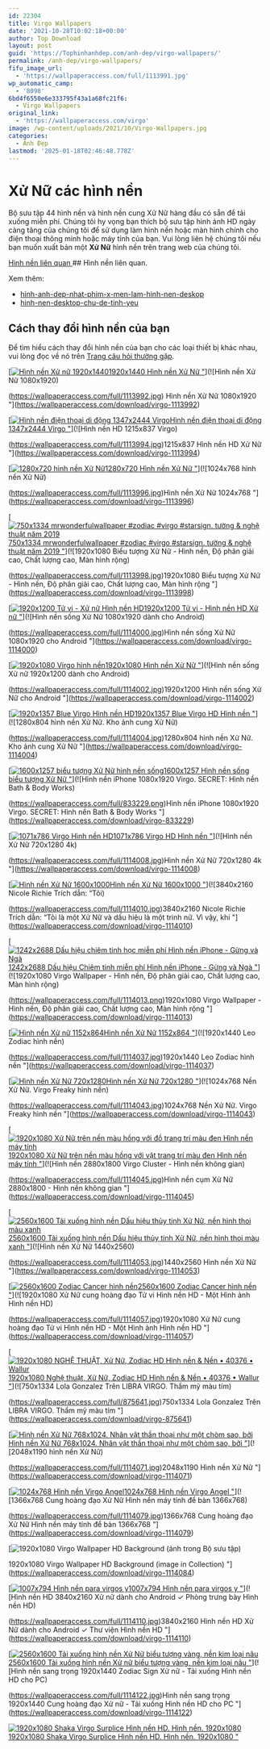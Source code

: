 ```yaml
---
id: 22304
title: Virgo Wallpapers
date: '2021-10-28T10:02:18+00:00'
author: Top Download
layout: post
guid: 'https://Tophinhanhdep.com/anh-dep/virgo-wallpapers/'
permalink: /anh-dep/virgo-wallpapers/
fifu_image_url:
  - 'https://wallpaperaccess.com/full/1113991.jpg'
wp_automatic_camp:
  - '8098'
6bd4f6550e6e333795f43a1a68fc21f6:
  - Virgo Wallpapers
original_link:
  - 'https://wallpaperaccess.com/virgo'
image: /wp-content/uploads/2021/10/Virgo-Wallpapers.jpg
categories:
  - Ảnh Đẹp
lastmod: '2025-01-18T02:46:48.778Z'
---
```

# Xử Nữ các hình nền

Bộ sưu tập 44 hình nền và hình nền cung Xử Nữ hàng đầu có sẵn để tải xuống miễn phí. Chúng tôi hy vọng bạn thích bộ sưu tập hình ảnh HD ngày càng tăng của chúng tôi để sử dụng làm hình nền hoặc màn hình chính cho điện thoại thông minh hoặc máy tính của bạn. Vui lòng liên hệ chúng tôi nếu bạn muốn xuất bản một **Xử Nữ** hình nền trên trang web của chúng tôi.

[Hình nền liên quan ](#related) ## Hình nền liên quan.

   
 Xem thêm:

   
- [hinh-anh-dep-nhat-phim-x-men-lam-hinh-nen-deskop](https://tophinhanhdep.com/anh-dep/hinh-anh-dep-nhat-phim-x-men-lam-hinh-nen-deskop/)
- [hinh-nen-desktop-chu-de-tinh-yeu](https://tophinhanhdep.com/anh-tinh-yeu/hinh-nen-desktop-chu-de-tinh-yeu/)

## Cách thay đổi hình nền của bạn

Để tìm hiểu cách thay đổi hình nền của bạn cho các loại thiết bị khác nhau, vui lòng đọc về nó trên [Trang câu hỏi thường gặp](https://tophinhanhdep.com/faq/).

  
[[![Hình nền Xử nữ 1920x1440](https://wallpaperaccess.com/full/1113991.jpg)1920x1440 Hình nền Xử Nữ "](https://wallpaperaccess.com/download/virgo-1113991)](![Hình nền Xử Nữ 1080x1920)

(https://wallpaperaccess.com/full/1113992.jpg) Hình nền Xử Nữ 1080x1920 "](https://wallpaperaccess.com/download/virgo-1113992)

[[![Hình nền điện thoại di động 1347x2444 Virgo](https://wallpaperaccess.com/full/1113993.jpg)Hình nền điện thoại di động 1347x2444 Virgo "](https://wallpaperaccess.com/download/virgo-1113993)](![Hình nền HD 1215x837 Virgo)

(https://wallpaperaccess.com/full/1113994.jpg)1215x837 Hình nền HD Xử Nữ "](https://wallpaperaccess.com/download/virgo-1113994)

[[![1280x720 hình nền Xử Nữ](https://wallpaperaccess.com/full/1113995.jpg)1280x720 Hình nền Xử Nữ "](https://wallpaperaccess.com/download/virgo-1113995)](![1024x768 hình nền Xử Nữ)

(https://wallpaperaccess.com/full/1113996.jpg)Hình nền Xử Nữ 1024x768 "](https://wallpaperaccess.com/download/virgo-1113996)

[[![750x1334 mrwonderfulwallpaper #zodiac #virgo #starsign.  tường & nghệ thuật năm 2019](https://wallpaperaccess.com/full/1113997.jpg)750x1334 mrwonderfulwallpaper #zodiac #virgo #starsign. tường &amp; nghệ thuật năm 2019 "](https://wallpaperaccess.com/download/virgo-1113997)](![1920x1080 Biểu tượng Xử Nữ - Hình nền, Độ phân giải cao, Chất lượng cao, Màn hình rộng)

(https://wallpaperaccess.com/full/1113998.jpg)1920x1080 Biểu tượng Xử Nữ - Hình nền, Độ phân giải cao, Chất lượng cao, Màn hình rộng "](https://wallpaperaccess.com/download/virgo-1113998)

[[![1920x1200 Tử vi - Xử nữ Hình nền HD](https://wallpaperaccess.com/full/1113999.jpg)1920x1200 Tử vi - Hình nền HD Xử nữ "](https://wallpaperaccess.com/download/virgo-1113999)](![Hình nền sống Xử Nữ 1080x1920 dành cho Android)

(https://wallpaperaccess.com/full/1114000.jpg)Hình nền sống Xử Nữ 1080x1920 cho Android "](https://wallpaperaccess.com/download/virgo-1114000)

[[![1920x1080 Virgo hình nền](https://wallpaperaccess.com/full/1114001.jpg)1920x1080 Hình nền Xử Nữ "](https://wallpaperaccess.com/download/virgo-1114001)](![Hình nền sống Xử nữ 1920x1200 dành cho Android)

(https://wallpaperaccess.com/full/1114002.jpg)1920x1200 Hình nền sống Xử Nữ cho Android "](https://wallpaperaccess.com/download/virgo-1114002)

[[![1920x1357 Blue Virgo Hình nền HD](https://wallpaperaccess.com/full/1114003.jpg)1920x1357 Blue Virgo HD Hình nền "](https://wallpaperaccess.com/download/virgo-1114003)](![1280x804 hình nền Xử Nữ.  Kho ảnh cung Xử Nữ)

(https://wallpaperaccess.com/full/1114004.jpg)1280x804 hình nền Xử Nữ. Kho ảnh cung Xử Nữ "](https://wallpaperaccess.com/download/virgo-1114004)

[[![1600x1257 biểu tượng Xử Nữ hình nền sống](https://wallpaperaccess.com/full/1114005.jpg)1600x1257 Hình nền sống biểu tượng Xử Nữ "](https://wallpaperaccess.com/download/virgo-1114005)](![Hình nền iPhone 1080x1920 Virgo.  SECRET: Hình nền Bath & Body Works)

(https://wallpaperaccess.com/full/833229.png)Hình nền iPhone 1080x1920 Virgo. SECRET: Hình nền Bath &amp; Body Works "](https://wallpaperaccess.com/download/virgo-833229)

[[![1071x786 Virgo Hình nền HD](https://wallpaperaccess.com/full/1114007.jpg)1071x786 Virgo HD Hình nền "](https://wallpaperaccess.com/download/virgo-1114007)](![Hình nền Xử Nữ 720x1280 4k)

(https://wallpaperaccess.com/full/1114008.jpg)Hình nền Xử Nữ 720x1280 4k "](https://wallpaperaccess.com/download/virgo-1114008)

[[![Hình nền Xử Nữ 1600x1000](https://wallpaperaccess.com/full/1114009.jpg)Hình nền Xử Nữ 1600x1000 "](https://wallpaperaccess.com/download/virgo-1114009)](![3840x2160 Nicole Richie Trích dẫn: “Tôi)

(https://wallpaperaccess.com/full/1114010.jpg)3840x2160 Nicole Richie Trích dẫn: “Tôi là một Xử Nữ và dấu hiệu là một trinh nữ. Vì vậy, khi "](https://wallpaperaccess.com/download/virgo-1114010)

[[![1242x2688 Dấu hiệu chiêm tinh học miễn phí Hình nền iPhone - Gừng và Ngà](https://wallpaperaccess.com/full/1114012.jpg)1242x2688 Dấu hiệu Chiêm tinh miễn phí Hình nền iPhone - Gừng và Ngà "](https://wallpaperaccess.com/download/virgo-1114012)](![1920x1080 Virgo Wallpaper - Hình nền, Độ phân giải cao, Chất lượng cao, Màn hình rộng)

(https://wallpaperaccess.com/full/1114013.png)1920x1080 Virgo Wallpaper - Hình nền, Độ phân giải cao, Chất lượng cao, Màn hình rộng "](https://wallpaperaccess.com/download/virgo-1114013)

[[![Hình nền Xử nữ 1152x864](https://wallpaperaccess.com/full/1114036.jpg)Hình nền Xử Nữ 1152x864 "](https://wallpaperaccess.com/download/virgo-1114036)](![1920x1440 Leo Zodiac hình nền)

(https://wallpaperaccess.com/full/1114037.jpg)1920x1440 Leo Zodiac hình nền "](https://wallpaperaccess.com/download/virgo-1114037)

[[![Hình nền Xử Nữ 720x1280](https://wallpaperaccess.com/full/1114040.jpg)Hình nền Xử Nữ 720x1280 "](https://wallpaperaccess.com/download/virgo-1114040)](![1024x768 Nền Xử Nữ.  Virgo Freaky hình nền)

(https://wallpaperaccess.com/full/1114043.jpg)1024x768 Nền Xử Nữ. Virgo Freaky hình nền "](https://wallpaperaccess.com/download/virgo-1114043)

[[![1920x1080 Xử Nữ trên nền màu hồng với đồ trang trí màu đen Hình nền máy tính](https://wallpaperaccess.com/full/1114044.jpg)1920x1080 Xử Nữ trên nền màu hồng với vật trang trí màu đen Hình nền máy tính "](https://wallpaperaccess.com/download/virgo-1114044)](![Hình nền 2880x1800 Virgo Cluster - Hình nền không gian)

(https://wallpaperaccess.com/full/1114045.jpg)Hình nền cụm Xử Nữ 2880x1800 - Hình nền không gian "](https://wallpaperaccess.com/download/virgo-1114045)

[[![2560x1600 Tải xuống hình nền Dấu hiệu thủy tinh Xử Nữ, nền hình thoi màu xanh](https://wallpaperaccess.com/full/1114047.jpg)2560x1600 Tải xuống hình nền Dấu hiệu thủy tinh Xử Nữ, nền hình thoi màu xanh "](https://wallpaperaccess.com/download/virgo-1114047)](![Hình nền Xử Nữ 1440x2560)

(https://wallpaperaccess.com/full/1114053.jpg)1440x2560 Hình nền Xử Nữ "](https://wallpaperaccess.com/download/virgo-1114053)

[[![2560x1600 Zodiac Cancer hình nền](https://wallpaperaccess.com/full/976427.jpg)2560x1600 Zodiac Cancer hình nền "](https://wallpaperaccess.com/download/virgo-976427)](![1920x1080 Xử Nữ cung hoàng đạo Tử vi Hình nền HD - Một Hình ảnh Hình nền HD)

(https://wallpaperaccess.com/full/1114057.jpg)1920x1080 Xử Nữ cung hoàng đạo Tử vi Hình nền HD - Một Hình ảnh Hình nền HD "](https://wallpaperaccess.com/download/virgo-1114057)

[[![1920x1080 NGHỆ THUẬT, Xử Nữ, Zodiac HD Hình nền & Nền • 40376 • Wallur](https://wallpaperaccess.com/full/1114060.jpg)1920x1080 Nghệ thuật, Xử Nữ, Zodiac HD Hình nền &amp; Nền • 40376 • Wallur "](https://wallpaperaccess.com/download/virgo-1114060)](![750x1334 Lola Gonzalez Trên LIBRA VIRGO.  Thẩm mỹ màu tím)

(https://wallpaperaccess.com/full/875641.jpg)750x1334 Lola Gonzalez Trên LIBRA VIRGO. Thẩm mỹ màu tím "](https://wallpaperaccess.com/download/virgo-875641)

[[![Hình nền Xử Nữ 768x1024.  Nhân vật thần thoại như một chòm sao, bởi](https://wallpaperaccess.com/full/1114070.jpg)Hình nền Xử Nữ 768x1024. Nhân vật thần thoại như một chòm sao, bởi "](https://wallpaperaccess.com/download/virgo-1114070)](![2048x1190 hình nền Xử Nữ)

(https://wallpaperaccess.com/full/1114071.jpg)2048x1190 Hình nền Xử Nữ "](https://wallpaperaccess.com/download/virgo-1114071)

[[![1024x768 Hình nền Virgo Angel](https://wallpaperaccess.com/full/1114077.jpg)1024x768 Hình nền Virgo Angel "](https://wallpaperaccess.com/download/virgo-1114077)](![1366x768 Cung hoàng đạo Xử Nữ Hình nền máy tính để bàn 1366x768)

(https://wallpaperaccess.com/full/1114079.jpg)1366x768 Cung hoàng đạo Xử Nữ Hình nền máy tính để bàn 1366x768 "](https://wallpaperaccess.com/download/virgo-1114079)

[![1920x1080 Virgo Wallpaper HD Background (ảnh trong Bộ sưu tập)](https://wallpaperaccess.com/full/1114084.png)

1920x1080 Virgo Wallpaper HD Background (image in Collection) "](https://wallpaperaccess.com/download/virgo-1114084)

[[![1007x794 Hình nền para virgos y](https://wallpaperaccess.com/full/1114095.jpg)1007x794 Hình nền para virgos y "](https://wallpaperaccess.com/download/virgo-1114095)](![Hình nền HD 3840x2160 Xử nữ dành cho Android ✓ Phòng trưng bày Hình nền HD)

(https://wallpaperaccess.com/full/1114110.jpg)3840x2160 Hình nền HD Xử Nữ dành cho Android ✓ Thư viện Hình nền HD "](https://wallpaperaccess.com/download/virgo-1114110)

[[![2560x1600 Tải xuống hình nền Xử Nữ biểu tượng vàng, nền kim loại nâu](https://wallpaperaccess.com/full/1114113.jpg)2560x1600 Tải xuống hình nền Xử nữ biểu tượng vàng, nền kim loại nâu "](https://wallpaperaccess.com/download/virgo-1114113)](![Hình nền sang trọng 1920x1440 Zodiac Sign Xử nữ - Tải xuống Hình nền HD cho PC)

(https://wallpaperaccess.com/full/1114122.jpg)Hình nền sang trọng 1920x1440 Cung hoàng đạo Xử nữ - Tải xuống Hình nền HD cho PC "](https://wallpaperaccess.com/download/virgo-1114122)

[![1920x1080 Shaka Virgo Surplice Hình nền HD.  Hình nền.  1920x1080](https://wallpaperaccess.com/full/1114134.jpg)1920x1080 Shaka Virgo Surplice Hình nền HD. Hình nền. 1920x1080 "](https://wallpaperaccess.com/download/virgo-1114134)
